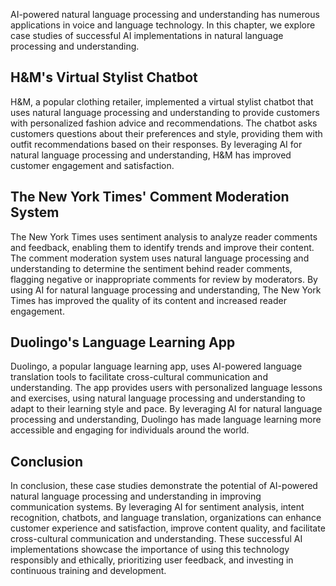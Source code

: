 

AI-powered natural language processing and understanding has numerous applications in voice and language technology. In this chapter, we explore case studies of successful AI implementations in natural language processing and understanding.

H\&M's Virtual Stylist Chatbot
------------------------------

H\&M, a popular clothing retailer, implemented a virtual stylist chatbot that uses natural language processing and understanding to provide customers with personalized fashion advice and recommendations. The chatbot asks customers questions about their preferences and style, providing them with outfit recommendations based on their responses. By leveraging AI for natural language processing and understanding, H\&M has improved customer engagement and satisfaction.

The New York Times' Comment Moderation System
---------------------------------------------

The New York Times uses sentiment analysis to analyze reader comments and feedback, enabling them to identify trends and improve their content. The comment moderation system uses natural language processing and understanding to determine the sentiment behind reader comments, flagging negative or inappropriate comments for review by moderators. By using AI for natural language processing and understanding, The New York Times has improved the quality of its content and increased reader engagement.

Duolingo's Language Learning App
--------------------------------

Duolingo, a popular language learning app, uses AI-powered language translation tools to facilitate cross-cultural communication and understanding. The app provides users with personalized language lessons and exercises, using natural language processing and understanding to adapt to their learning style and pace. By leveraging AI for natural language processing and understanding, Duolingo has made language learning more accessible and engaging for individuals around the world.

Conclusion
----------

In conclusion, these case studies demonstrate the potential of AI-powered natural language processing and understanding in improving communication systems. By leveraging AI for sentiment analysis, intent recognition, chatbots, and language translation, organizations can enhance customer experience and satisfaction, improve content quality, and facilitate cross-cultural communication and understanding. These successful AI implementations showcase the importance of using this technology responsibly and ethically, prioritizing user feedback, and investing in continuous training and development.
